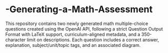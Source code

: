 # -Generating-a-Math-Assessment
This repository contains two newly generated math multiple-choice questions created using the OpenAI API, following a strict Question Output Format with LaTeX support, curriculum-aligned metadata, and a 350-character limit on descriptions. Each question includes a correct answer, explanation, subject/unit/topic tags, and an associated diagram.
